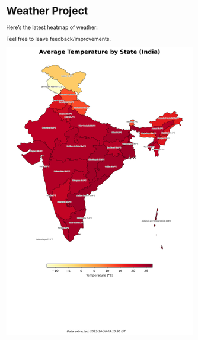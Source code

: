 # Weather Project

Here’s the latest heatmap of weather:

Feel free to leave feedback/improvements.

![India Heatmap](docs/assets/india_heatmap.png?v=0289D1)
